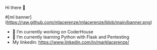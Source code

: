 Hi there 👋

#[ml banner] (https://raw.github.com/mlacerenze/mlacerenze/blob/main/banner.png)

- 💼 I’m currently working on CoderHouse
- 🐍 I’m currently learning Python with Flask and Pentesting
- My linkedin: https://www.linkedin.com/in/marklacerenze/
